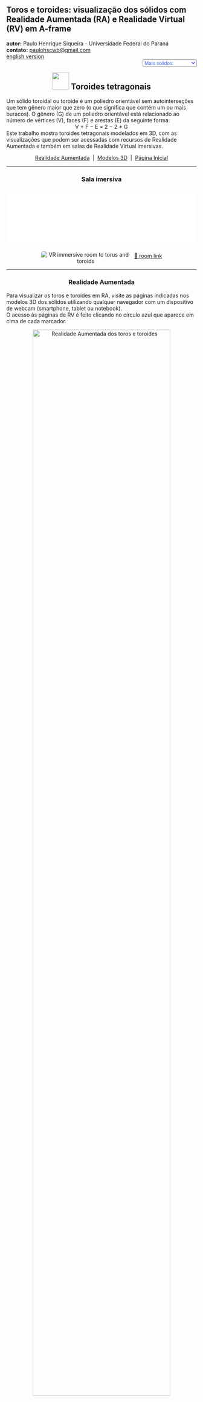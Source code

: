<link rel="stylesheet" href="../../scripts/style.css">
<meta charset="utf-8">
<link rel="icon" type="image/png" href="../vr/salas/imagens/icone.png">
<h2>Toros e toroides: visualização dos sólidos com Realidade Aumentada (RA) e Realidade Virtual (RV) em A-frame</h2>
<b>autor:</b> Paulo Henrique Siqueira - Universidade Federal do Paraná
<br><b>contato:</b> <a href="#"> paulohscwb@gmail.com </a>
<br><a href="https://paulohscwb.github.io/torus-toroids/tetragonal/">english version</a>
<form style="margin: 0 auto; float:right; text-align:right; width:100%; margin-bottom:15px;">
	<select id="url" onchange="urlHandler(this.value)" style="color:royalblue;">
		<option disabled selected>Mais sólidos:</option>
		<option value="../../basic/pt-br/">Toros e toroides</option>
		<option disabled value="../../tetragonal/pt-br/">Toroides tetragonais</option>
		<!--<option value="../../iris/pt-br/">Toroides de íris</option>
		<option value="../../mobius-cairo/pt-br/">Toroides de Mobius e Cairo</option>
		<option value="../../regular/pt-br/">Toroides regulares</option>
		<option value="../../hexagonal/pt-br/">Toroides hexagonais</option>
		<option value="../../heptagonal/pt-br/">Dodecaedros heptagonais</option>
		<option value="../../regular1/pt-br/">Toroides poligonais regulares 1</option>
		<option value="../../regular2/pt-br/">Toroides poligonais regulares 2</option>
		<option value="../../regular3/pt-br/">Toroides poligonais regulares 3</option>
		<option value="../../rings/pt-br/">Anéis toroides</option>
		<option value="../../regular4/pt-br/">Toroides poligonais regulares 4</option>
		<option value="../../regular5/pt-br/">Toroides poligonais regulares 5</option>-->
	</select>
</form>
<script>
function urlHandler(value) {                               
    window.location.assign(`${value}`);
}
</script>

<p id="p1"></p>
  <h2 align="center"><img src="../vr/salas/imagens/icone.png" style="margin-bottom:-10px" width="45"> Toroides tetragonais</h2>
Um sólido toroidal ou toroide é um poliedro orientável sem autointerseções que tem gênero maior que zero (o que significa que contém um ou mais buracos). O gênero (G) de um poliedro orientável está relacionado ao número de vértices (V), faces (F) e arestas (E) da seguinte forma:
<center>V + F − E = 2 − 2 * G</center>
Este trabalho mostra toroides tetragonais modelados em 3D, com as visualizações que podem ser acessadas com recursos de Realidade Aumentada e também em salas de Realidade Virtual imersivas.
 <p align="center"><a href="#ra">Realidade Aumentada</a><span>&nbsp;&nbsp;|&nbsp;&nbsp;</span><a href="#m3d">Modelos 3D</a><span>&nbsp;&nbsp;|&nbsp;&nbsp;</span><a href="../../pt-br/">Página Inicial</a></p>
<hr>
 <h3 align="center">Sala imersiva</h3>
  <div class="embed-container"><iframe width="100%" src="../sala.htm" title="Sala Imersiva dos toros e toroides" frameborder="0" loading="lazy"></iframe></div>
  <p align="center"><img align="middle" src="../vr/salas/videos/tetragonaltoroids1.gif" style="max-width: 47%; border-radius:5px; margin-right:10px" loading="lazy" alt="VR immersive room to torus and toroids"/><a href="../sala.htm" target="_blank">&#x1f517; room link</a></p> 
  <hr>
  <h3 id="ra" align="center">Realidade Aumentada</h3>
  Para visualizar os toros e toroides em RA, visite as páginas indicadas nos modelos 3D dos sólidos utilizando qualquer navegador com um dispositivo de webcam (smartphone, tablet ou notebook).
<br>O acesso às páginas de RV é feito clicando no círculo azul que aparece em cima de cada marcador.
<p align="center"><img style="border-radius:7px;" alt="Realidade Aumentada dos toros e toroides" src="../ar/example.png" width="85%"></p>
<hr>
<h3 id="m3d" align="center">Modelos 3D</h3>
<!--<iframe width="560" height="315" style="max-width:100%" src="https://www.youtube.com/embed/videoseries?list=PLy0I_lGW8HxXgcL9RxOVEfCA1KDLByHZt" title="YouTube video player" frameborder="0" allow="accelerometer; autoplay; clipboard-write; encrypted-media; gyroscope; picture-in-picture; web-share" allowfullscreen></iframe>-->
<h4>1. Toroide tetragonal triangular regular</h4>
<a href="../vr/Regular3TetragonalToroid.htm" target="_blank" title="modelo 3D" class="fotoA"><img src="../ar/8A.png" class="foto" alt="Toroide tetragonal triangular regular"></a><img src="../ar/8.png" class="qr">
 <br><br><br><b>faces:</b> 3 retângulos e 6 trapézios isósceles
 <br><b>vértices:</b> 9
 <br><b>arestas:</b> 18
 <br><br><br>
<a href="../ra.html" class="raAR" title="Realidade aumentada" target="_blank"></a>
<hr>
<h4>2. Toroide tetragonal triangular regular</h4>
<a href="../vr/Regular3TetragonalToroid_A.htm" target="_blank" title="modelo 3D" class="fotoA"><img src="../ar/9A.png" class="foto" alt="Toroide tetragonal triangular regular"></a><img src="../ar/9.png" class="qr">
 <br><br><br><b>faces:</b> 6 retângulos e 12 trapézios isósceles
 <br><b>vértices:</b> 18
 <br><b>arestas:</b> 36
 <br><br><br>
<a href="../ra.html" class="raAR" title="Realidade aumentada" target="_blank"></a>
<hr>
<h4>3. Toroide tetragonal triangular antiprismático regular</h4>
<a href="../vr/RegularAntiprismaticTetragonalToroid.htm" target="_blank" title="modelo 3D" class="fotoA"><img src="../ar/10A.png" class="foto" alt="Toroide tetragonal triangular antiprismático regular"></a><img src="../ar/10.png" class="qr">
 <br><br><br><b>faces:</b> 12 dardos e 6 pipas
 <br><b>vértices:</b> 18
 <br><b>arestas:</b> 36
 <br><br><br>
<a href="../ra.html" class="raAR" title="Realidade aumentada" target="_blank"></a>
<hr>
<h4>4. Toroide tetragonal triangular cúbico regular</h4>
<a href="../vr/Regular3TetragonalToroid_C.htm" target="_blank" title="modelo 3D" class="fotoA"><img src="../ar/11A.png" class="foto" alt="Toroide tetragonal triangular cúbico regular"></a><img src="../ar/11.png" class="qr">
 <br><br><br><b>faces:</b> 12 pipas e 6 dardos
 <br><b>vértices:</b> 18
 <br><b>arestas:</b> 36
 <br><br><br>
<a href="../ra.html" class="raAR" title="Realidade aumentada" target="_blank"></a>
<hr>
<h4>5. Toroide tetragonal quadrado regular</h4>
<a href="../vr/Regular4TetragonalToroid.htm" target="_blank" title="modelo 3D" class="fotoA"><img src="../ar/12A.png" class="foto" alt="Toroide tetragonal quadrado regular"></a><img src="../ar/12.png" class="qr">
 <br><br><br><b>faces:</b> 4 retângulos e 8 trapézios isósceles
 <br><b>vértices:</b> 12
 <br><b>arestas:</b> 24
 <br><br><br>
<a href="../ra.html" class="raAR" title="Realidade aumentada" target="_blank"></a>
<hr>
<h4>6. Toroide trapezoedro antiprisma quadrado</h4>
<a href="../vr/TetragonalAntiprismTrapezohedronToroid.htm" target="_blank" title="modelo 3D" class="fotoA"><img src="../ar/13A.png" class="foto" alt="Toroide trapezoedro antiprisma quadrado"></a><img src="../ar/13.png" class="qr">
 <br><br><br><b>faces:</b> 8 triângulos equiláteros e 8 pentágonos simétricos
 <br><b>vértices:</b> 16
 <br><b>arestas:</b> 32
 <br><br><br>
<a href="../ra.html" class="raAR" title="Realidade aumentada" target="_blank"></a>
<hr>
<h4>7. Toroide antiprisma trapezoedro quadrado</h4>
<a href="../vr/TetragonalTrapezohedronAntiprismToroid.htm" target="_blank" title="modelo 3D" class="fotoA"><img src="../ar/14A.png" class="foto" alt="Toroide antiprisma trapezoedro quadrado"></a><img src="../ar/14.png" class="qr">
 <br><br><br><b>faces:</b> 8 triângulos equiláteros e 8 pentágonos simétricos
 <br><b>vértices:</b> 16
 <br><b>arestas:</b> 32
 <br><br><br>
<a href="../ra.html" class="raAR" title="Realidade aumentada" target="_blank"></a>
<hr>
<p class="topop"><a href="#p1" class="topo">voltar ao topo</a></p>
<h4>8. Toroide trapezoedro quadrado</h4>
<a href="../vr/TetragonalTrapezohedronToroid.htm" target="_blank" title="modelo 3D" class="fotoA"><img src="../ar/15A.png" class="foto" alt="Toroide trapezoedro quadrado"></a><img src="../ar/15.png" class="qr">
 <br><br><br><b>faces:</b> 16 pentágonos simétricos
 <br><b>vértices:</b> 24
 <br><b>arestas:</b> 40
 <br><br><br>
<a href="../ra.html" class="raAR" title="Realidade aumentada" target="_blank"></a>
<hr>
<h4>9. Toroide tetragonal pentagonal regular</h4>
<a href="../vr/Regular5TetragonalToroid.htm" target="_blank" title="modelo 3D" class="fotoA"><img src="../ar/16A.png" class="foto" alt="Toroide tetragonal pentagonal regular"></a><img src="../ar/16.png" class="qr">
 <br><br><br><b>faces:</b> 5 retângulos e 10 trapézios isósceles
 <br><b>vértices:</b> 15
 <br><b>arestas:</b> 30
 <br><br><br>
<a href="../ra.html" class="raAR" title="Realidade aumentada" target="_blank"></a>
<hr>
<h4>10. Toroide tetragonal hexagonal regular</h4>
<a href="../vr/Regular6TetragonalToroid.htm" target="_blank" title="modelo 3D" class="fotoA"><img src="../ar/17A.png" class="foto" alt="Toroide tetragonal hexagonal regular"></a><img src="../ar/17.png" class="qr">
 <br><br><br><b>faces:</b> 6 retângulos e 12 trapézios isósceles
 <br><b>vértices:</b> 18
 <br><b>arestas:</b> 36
 <br><br><br>
<a href="../ra.html" class="raAR" title="Realidade aumentada" target="_blank"></a>
<hr>
<h4>11. Toroide tetragonal heptagonal regular</h4>
<a href="../vr/Regular7TetragonalToroid.htm" target="_blank" title="modelo 3D" class="fotoA"><img src="../ar/18A.png" class="foto" alt="Toroide tetragonal heptagonal regular"></a><img src="../ar/18.png" class="qr">
 <br><br><br><b>faces:</b> 7 retângulos e 14 trapézios isósceles
 <br><b>vértices:</b> 21
 <br><b>arestas:</b> 42
 <br><br><br>
<a href="../ra.html" class="raAR" title="Realidade aumentada" target="_blank"></a>
<hr>
<h4>12. Toroide tetragonal octogonal regular</h4>
<a href="../vr/Regular8TetragonalToroid.htm" target="_blank" title="modelo 3D" class="fotoA"><img src="../ar/19A.png" class="foto" alt="Toroide tetragonal octogonal regular"></a><img src="../ar/19.png" class="qr">
 <br><br><br><b>faces:</b> 8 retângulos e 16 trapézios isósceles
 <br><b>vértices:</b> 24
 <br><b>arestas:</b> 48
 <br><br><br>
<a href="../ra.html" class="raAR" title="Realidade aumentada" target="_blank"></a>
<hr>
<h4>13. Toroide tetragonal eneagonal regular</h4>
<a href="../vr/Regular9TetragonalToroid.htm" target="_blank" title="modelo 3D" class="fotoA"><img src="../ar/20A.png" class="foto" alt="Toroide tetragonal eneagonal regular"></a><img src="../ar/20.png" class="qr">
 <br><br><br><b>faces:</b> 9 retângulos e 18 trapézios isósceles
 <br><b>vértices:</b> 27
 <br><b>arestas:</b> 54
 <br><br><br>
<a href="../ra.html" class="raAR" title="Realidade aumentada" target="_blank"></a>
<hr>
<h4>14. Toroide tetragonal decagonal regular</h4>
<a href="../vr/Regular10TetragonalToroid.htm" target="_blank" title="modelo 3D" class="fotoA"><img src="../ar/21A.png" class="foto" alt="Toroide tetragonal decagonal regular"></a><img src="../ar/21.png" class="qr">
 <br><br><br><b>faces:</b> 10 retângulos e 20 trapézios isósceles
 <br><b>vértices:</b> 30
 <br><b>arestas:</b> 60
 <br><br><br>
<a href="../ra.html" class="raAR" title="Realidade aumentada" target="_blank"></a>
<p class="topop"><a href="#p1" class="topo">voltar ao topo</a></p>
<hr>

<br><a rel="license" href="http://creativecommons.org/licenses/by-nc-nd/4.0/"><img alt="Licença Creative Commons" style="border-width:0" src="https://i.creativecommons.org/l/by-nc-nd/4.0/88x31.png" loading="lazy"/></a><br /><span xmlns:dct="http://purl.org/dc/terms/" property="dct:title">Tetragonal toroids: visualization of solids with Augmented Reality and Virtual Reality</span> de <a xmlns:cc="http://creativecommons.org/ns#" href="https://paulohscwb.github.io/torus-toroids/basic/pt-br/" property="cc:attributionName" rel="cc:attributionURL">Paulo Henrique Siqueira</a> está licenciado com uma Licença <a rel="license" href="http://creativecommons.org/licenses/by-nc-nd/4.0/">Creative Commons Atribuição-NãoComercial-SemDerivações 4.0 Internacional</a>.

<h4>Como citar este trabalho:</h4> 
<p>Siqueira, P.H., "Tetragonal toroids: visualization of solids with Augmented Reality and Virtual Reality". Disponível em: <https://paulohscwb.github.io/torus-toroids/basic/pt-br/>, Fevereiro de 2025.</p>
<!--<a target="_blank" href="https://doi.org/10.5281/zenodo.14502405"><img src="https://zenodo.org/badge/DOI/10.5281/zenodo.14502405.svg" alt="DOI"></a>-->
<br><br><b>Referências:</b>
<br>Weisstein, Eric W. "Torus" From MathWorld-A Wolfram Web Resource. <a href="https://mathworld.wolfram.com/Torus.html" target="_blank">https://mathworld.wolfram.com/Torus.html</a>
<br>Weisstein, Eric W. "Toroid" From MathWorld-A Wolfram Web Resource. <a href="https://mathworld.wolfram.com/Toroid.html" target="_blank">https://mathworld.wolfram.com/Toroid.html</a>
<br>McCooey, D. I. "Visual Polyhedra". <a href="http://dmccooey.com/polyhedra/" target="_blank">http://dmccooey.com/polyhedra/</a>
